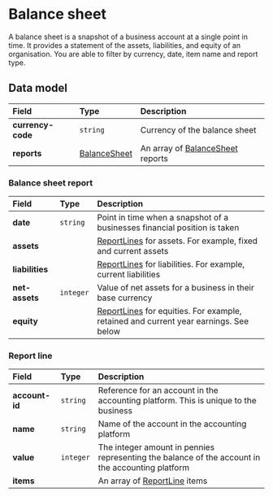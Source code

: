 # Balance sheet

<p class="description">A balance sheet is a snapshot of a business account at a single point in time. It provides a statement of the assets, liabilities, and equity of an organisation. You are able to filter by currency, date, item name and report type.</p>

## Data model

| Field | Type | Description |
| :- | :- | :- |
| **currency-code** | `string` | Currency of the balance sheet |
| **reports** | [BalanceSheet](#balance-sheet-report) | An array of [BalanceSheet](#balance-sheet-report) reports |

### Balance sheet report

| Field | Type | Description |
| :- | :- | :- |
| **date** | `string` | Point in time when a snapshot of a businesses financial position is taken |
| **assets** |     | [ReportLines](#report-line) for assets. For example, fixed and current assets |
| **liabilities** |     | [ReportLines](#report-line) for liabilities. For example, current liabilities |
| **net-assets** | `integer` | Value of net assets for a business in their base currency |
| **equity** |     | [ReportLines](#report-line) for equities. For example, retained and current year earnings. See below |

### Report line

| Field | Type | Description |
| :- | :- | :- |
| **account-id** | `string` | Reference for an account in the accounting platform. This is unique to the business |
| **name** | `string` | Name of the account in the accounting platform |
| **value** | `integer` | The integer amount in pennies representing the balance of the account in the accounting platform |
| **items** |     | An array of [ReportLine](#report-line) items |
<!-- 
## Example data

```json
{
  "property-to-go-here": "value-to-go-here"
}
``` -->